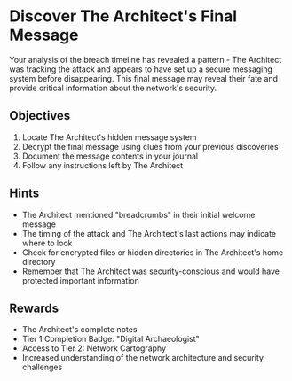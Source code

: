 # Discover The Architect's Final Message

Your analysis of the breach timeline has revealed a pattern - The Architect was tracking the attack and appears to have set up a secure messaging system before disappearing. This final message may reveal their fate and provide critical information about the network's security.

## Objectives

1. Locate The Architect's hidden message system
2. Decrypt the final message using clues from your previous discoveries
3. Document the message contents in your journal
4. Follow any instructions left by The Architect

## Hints

- The Architect mentioned "breadcrumbs" in their initial welcome message
- The timing of the attack and The Architect's last actions may indicate where to look
- Check for encrypted files or hidden directories in The Architect's home directory
- Remember that The Architect was security-conscious and would have protected important information

## Rewards

- The Architect's complete notes
- Tier 1 Completion Badge: "Digital Archaeologist"
- Access to Tier 2: Network Cartography
- Increased understanding of the network architecture and security challenges